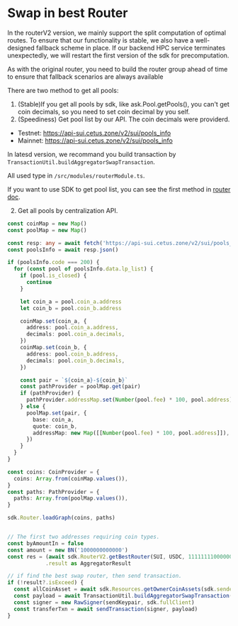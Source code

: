 # Swap in best Router
In the routerV2 version, we mainly support the split computation of optimal routes. To ensure that our functionality is stable, we also have a well-designed fallback scheme in place. If our backend HPC service terminates unexpectedly, we will restart the first version of the sdk for precomputation.

As with the original router, you need to build the router group ahead of time to ensure that fallback scenarios are always available

There are two method to get all pools:
1. (Stable)If you get all pools by sdk, like ask.Pool.getPools(), you can't get coin decimals, so you need to set coin decimal by you self.
2. (Speediness) Get pool list by our API. The coin decimals were providerd.
- Testnet: https://api-sui.cetus.zone/v2/sui/pools_info
- Mainnet: https://api-sui.cetus.zone/v2/sui/pools_info

In latesd version, we recommand you build transaction by `TransactionUtil.buildAggregatorSwapTransaction`.

All used type in `/src/modules/routerModule.ts`.

If you want to use SDK to get pool list, you can see the first method in [router doc](/docs/router.md).

2. Get all pools by centralization API.
```ts
const coinMap = new Map()
const poolMap = new Map()

const resp: any = await fetch('https://api-sui.cetus.zone/v2/sui/pools_info', { method: 'GET' })
const poolsInfo = await resp.json()

if (poolsInfo.code === 200) {
  for (const pool of poolsInfo.data.lp_list) {
    if (pool.is_closed) {
      continue
    }

    let coin_a = pool.coin_a.address
    let coin_b = pool.coin_b.address

    coinMap.set(coin_a, {
      address: pool.coin_a.address,
      decimals: pool.coin_a.decimals,
    })
    coinMap.set(coin_b, {
      address: pool.coin_b.address,
      decimals: pool.coin_b.decimals,
    })

    const pair = `${coin_a}-${coin_b}`
    const pathProvider = poolMap.get(pair)
    if (pathProvider) {
      pathProvider.addressMap.set(Number(pool.fee) * 100, pool.address)
    } else {
      poolMap.set(pair, {
        base: coin_a,
        quote: coin_b,
        addressMap: new Map([[Number(pool.fee) * 100, pool.address]]),
      })
    }
  }
}

const coins: CoinProvider = {
  coins: Array.from(coinMap.values()),
}
const paths: PathProvider = {
  paths: Array.from(poolMap.values()),
}

sdk.Router.loadGraph(coins, paths)


// The first two addresses requiring coin types.
const byAmountIn = false
const amount = new BN('1000000000000')
const res = (await sdk.RouterV2.getBestRouter(SUI, USDC, 11111111000000, true, 0.5, '', undefined, true, false))
            .result as AggregatorResult

// if find the best swap router, then send transaction.
if (!result?.isExceed) {
  const allCoinAsset = await sdk.Resources.getOwnerCoinAssets(sdk.senderAddress)
  const payload = await TransactionUtil.buildAggregatorSwapTransaction(sdk, res, allCoinAsset, '', 0.5)
  const signer = new RawSigner(sendKeypair, sdk.fullClient)
  const transferTxn = await sendTransaction(signer, payload)
}
```
